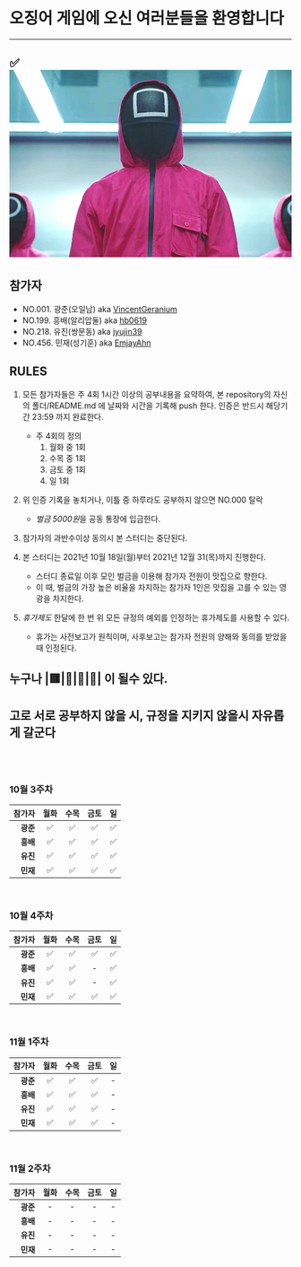 # 오징어 게임에 오신 여러분들을 환영합니다
---
✅![Square](./square.jpg)
----

## 참가자
- NO.001. 광준(오일남) aka [VincentGeranium](https://github.com/VincentGeranium)
- NO.199. 흥배(알리압둘) aka [hb0619](https://github.com/HEUNG-BAE-LEE)
- NO.218. 유진(쌍문동) aka [jyujin39](https://github.com/jyujin39)
- NO.456. 민재(성기훈) aka [EmjayAhn](https://github.com/emjayahn)

## RULES
1. 모든 참가자들은 주 4회 1시간 이상의 공부내용을 요약하여, 본 repository의
   자신의 폴더/README.md 에 날짜와 시간을 기록해 push 한다. 인증은 반드시
   해당기간 23:59 까지 완료한다.

	- 주 4회의 정의
		1. 월화 중 1회
		2. 수목 중 1회
		3. 금토 중 1회
		4. 일 1회


2. 위 인증 기록을 놓치거나, 이틀 중 하루라도 공부하지 않으면 NO.000 탈락
	- *벌금 5000원*을 공동 통장에 입금한다.


3. 참가자의 과반수이상 동의시 본 스터디는 중단된다.

4. 본 스터디는 2021년 10월 18일(월)부터 2021년 12월 31(목)까지 진행한다.
	- 스터디 종료일 이후 모인 벌금을 이용해 참가자 전원이 맛집으로 향한다.
	- 이 때, 벌금의 가장 높은 비율을 차지하는 참가자 1인은 맛집을 고를 수 있는
	영광을 차지한다.

5. *휴가제도* 한달에 한 번 위 모든 규정의 예외를 인정하는 휴가제도를 사용할 수
   있다. 
	- 휴가는 사전보고가 원칙이며, 사후보고는 참가자 전원의 양해와 동의를 받았을
	때 인정된다.



## 누구나 |🟥|🔺|🔴|🦓| 이 될수 있다.
## 고로 서로 공부하지 않을 시, 규정을 지키지 않을시 자유롭게 갈군다

<br><br>

### 10월 3주차

|참가자|월화|수목|금토|일|
|---:|:---:|:---:|:---:|:---:|
|**광준**| ✅ | ✅ | ✅ | ✅ | 
|**흥배**| ✅ | ✅ | ✅ | ✅ |
|**유진**| ✅ | ✅ | ✅ | ✅ |
|**민재**| ✅ | ✅ | ✅ | ✅ |
<br>

### 10월 4주차

|참가자|월화|수목|금토|일|
|---:|:---:|:---:|:---:|:---:|
|**광준**| ✅ | ✅ | ✅ |   ✅ |
|**흥배**| ✅ | ✅ | - |   ✅ |
|**유진**| ✅ | ✅ |-  |   ✅ |
|**민재**| ✅ | ✅ | ✅  | ✅ |
<br>

### 11월 1주차
|참가자|월화|수목|금토|일|
|---:|:---:|:---:|:---:|:---:|
|**광준**| ✅ | ✅ | ✅ | - |
|**흥배**| ✅ | ✅ | ✅ | - |
|**유진**| ✅ | ✅ | ✅ | - |
|**민재**|✅ | ✅ | ✅ | - |
<br>

### 11월 2주차
|참가자|월화|수목|금토|일|
|---:|:---:|:---:|:---:|:---:|
|**광준**| - | - | - | - |
|**흥배**| - | - | - | - |
|**유진**| - | - | - | - |
|**민재**| - | - | - | - |